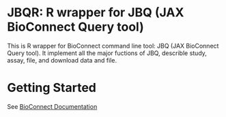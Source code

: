 # JBQR: R wrapper for JBQ (JAX BioConnect Query tool) 

This is R wrapper for BioConnect command line tool: JBQ (JAX BioConnect Query tool). It implement
all the major fuctions of JBQ, describle study, assay, file, and download data and file.


# Getting Started
See [BioConnect Documentation](https://docs.bioconnect.jax.org/resources/jbq/)

